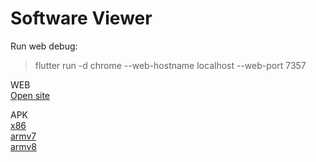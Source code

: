 # Software Viewer

Run web debug:
> flutter run -d chrome --web-hostname localhost --web-port 7357  


WEB  
[Open site](https://d3c6e1.github.io)


APK  
[x86](https://github.com/d3c6e1/d3c6e1.github.io/blob/master/apk/app-x86_64-release.apk?raw=true)  
[armv7](https://github.com/d3c6e1/d3c6e1.github.io/blob/master/apk/app-armeabi-v7a-release.apk?raw=true)  
[armv8](https://github.com/d3c6e1/d3c6e1.github.io/blob/master/apk/app-arm64-v8a-release.apk?raw=true)  





